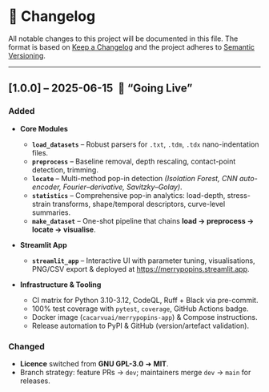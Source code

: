 # :bookmark_tabs: Changelog

All notable changes to this project will be documented in this file.
The format is based on [Keep a Changelog](https://keepachangelog.com/en/1.1.0/) and the project adheres to [Semantic Versioning](https://semver.org/).

---

## [1.0.0] – 2025-06-15 &nbsp;:tada: **“Going Live”**

### Added
- **Core Modules**
  - **`load_datasets`** – Robust parsers for `.txt`, `.tdm`, `.tdx` nano-indentation files.
  - **`preprocess`** – Baseline removal, depth rescaling, contact-point detection, trimming.
  - **`locate`** – Multi-method pop-in detection
    *(Isolation Forest, CNN auto-encoder, Fourier–derivative, Savitzky–Golay)*.
  - **`statistics`** – Comprehensive pop-in analytics:
    load-depth, stress-strain transforms, shape/temporal descriptors, curve-level summaries.
  - **`make_dataset`** – One-shot pipeline that chains **load → preprocess → locate → visualise**.
- **Streamlit App**
  - **`streamlit_app`** – Interactive UI with parameter tuning, visualisations, PNG/CSV export & deployed at <https://merrypopins.streamlit.app>.

- **Infrastructure & Tooling**
  - CI matrix for Python 3.10-3.12, CodeQL, Ruff + Black via pre-commit.
  - 100% test coverage with `pytest`, `coverage`, GitHub Actions badge.
  - Docker image (`cacarvuai/merrypopins-app`) & Compose instructions.
  - Release automation to PyPI & GitHub (version/artefact validation).

### Changed
- **Licence** switched from **GNU GPL-3.0** ➜ **MIT**.
- Branch strategy: feature PRs → `dev`; maintainers merge `dev` → `main` for releases.

